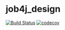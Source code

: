 # job4j_design
[![Build Status](https://travis-ci.com/olegpan1/job4j_design.svg?branch=main)](https://travis-ci.com/olegpan1/job4j_design)
[![codecov](https://codecov.io/gh/olegpan1/job4j_design/branch/master/graph/badge.svg?token=D56F6JX97Y)](https://codecov.io/gh/olegpan1/job4j_design)